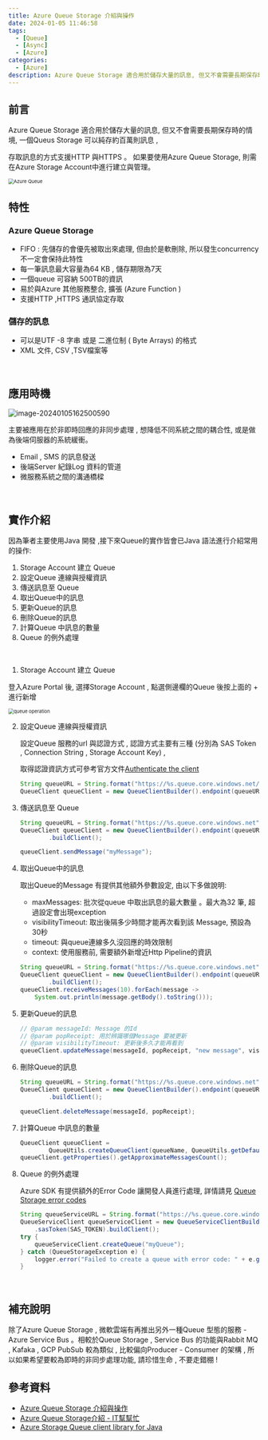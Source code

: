 ```yaml
---
title: Azure Queue Storage 介紹與操作
date: 2024-01-05 11:46:58
tags:
  - [Queue]
  - [Async]
  - [Azure]
categories:
  - [Azure]
description: Azure Queue Storage 適合用於儲存大量的訊息, 但又不會需要長期保存時的情境, 主要被應用在非同步的訊息交換, 由本篇文章帶你認識如何進行操作已及Queue的原理介紹。
---
```




## 前言

Azure Queue Storage 適合用於儲存大量的訊息, 但又不會需要長期保存時的情境, 一個Queus Storage 可以純存約百萬則訊息 ,

存取訊息的方式支援HTTP 與HTTPS 。 如果要使用Azure Queue Storage, 則需在Azure Storage Account中進行建立與管理。

<img src="https://3.bp.blogspot.com/-bykMEF0qNHA/WwqssskmT4I/AAAAAAAAgJM/2ujpeckpHlskoBXWooE-Ry5lKaEJ8OuIACLcBGAs/s640/801.jpg" alt="Azure Queue" style="zoom:67%;" />

<br/>

## 特性

### **Azure Queue Storage** 

- FIFO : 先儲存的會優先被取出來處理, 但由於是軟刪除, 所以發生concurrency 不一定會保持此特性
- 每一筆訊息最大容量為64 KB , 儲存期限為7天
- 一個queue 可容納 500TB的資訊
- 易於與Azure 其他服務整合, 擴張 (Azure Function )
- 支援HTTP ,HTTPS 通訊協定存取

### **儲存的訊息**

- 可以是UTF -8 字串 或是 二進位制 ( Byte Arrays) 的格式
- XML 文件, CSV ,TSV檔案等

<br/>

## 應用時機

![image-20240105162500590](C:\Users\Howard.YH.Hung\AppData\Roaming\Typora\typora-user-images\image-20240105162500590.png)



主要被應用在於非即時回應的非同步處理 , 想降低不同系統之間的耦合性, 或是做為後端伺服器的系統緩衝。

- Email , SMS 的訊息發送
- 後端Server 紀錄Log 資料的管道
- 微服務系統之間的溝通橋樑

<br/>

## 實作介紹

因為筆者主要使用Java 開發 ,接下來Queue的實作皆會已Java 語法進行介紹常用的操作:

1. Storage Account 建立 Queue
2. 設定Queue 連線與授權資訊
3. 傳送訊息至 Queue
4. 取出Queue中的訊息
5. 更新Queue的訊息
6. 刪除Queue的訊息
7. 計算Queue 中訊息的數量
8. Queue 的例外處理

<br/>

1.  Storage Account 建立 Queue 

   登入Azure Portal 後, 選擇Storage Account , 點選側邊欄的Queue 後按上面的 + 進行新增

   <img src="" alt="queue operation" style="zoom: 67%;" />

2. 設定Queue 連線與授權資訊

   設定Queue 服務的url 與認證方式 , 認證方式主要有三種 (分別為 SAS Token , Connection String , Storage Account Key) , 

   取得認證資訊方式可參考官方文件[Authenticate the client](https://learn.microsoft.com/en-us/java/api/overview/azure/storage-queue-readme?view=azure-java-stable#enqueue-message-into-a-queue) 

   ```java
   String queueURL = String.format("https://%s.queue.core.windows.net/%s", ACCOUNT_NAME, queueName);
   QueueClient queueClient = new QueueClientBuilder().endpoint(queueURL).sasToken(SAS_TOKEN).buildClient();
   ```

3. 傳送訊息至 Queue

   ```java
   String queueURL = String.format("https://%s.queue.core.windows.net", ACCOUNT_NAME);
   QueueClient queueClient = new QueueClientBuilder().endpoint(queueURL).sasToken(SAS_TOKEN).queueName("myqueue")
           .buildClient();
   
   queueClient.sendMessage("myMessage");
   ```

4. 取出Queue中的訊息

   取出Queue的Message 有提供其他額外參數設定, 由以下多做說明:

   - maxMessages: 批次從queue 中取出訊息的最大數量 。最大為32 筆, 超過設定會出現exception 
   - visibilityTimeout: 取出後隔多少時間才能再次看到該 Message, 預設為30秒
   - timeout: 與queue連線多久沒回應的時效限制
   - context: 使用服務前, 需要額外新增近Http Pipeline的資訊

   ```java
   String queueURL = String.format("https://%s.queue.core.windows.net", ACCOUNT_NAME);
   QueueClient queueClient = new QueueClientBuilder().endpoint(queueURL).sasToken(SAS_TOKEN).queueName("myqueue")
           .buildClient();
   queueClient.receiveMessages(10).forEach(message ->
       System.out.println(message.getBody().toString()));
   ```

   

5. 更新Queue的訊息

   ```java
   // @param messageId: Message 的Id
   // @param popReceipt: 用於辨識哪個Message 要被更新
   // @param visibilityTimeout: 更新後多久才能再看到
   queueClient.updateMessage(messageId, popReceipt, "new message", visibilityTimeout);
   ```

   

6. 刪除Queue的訊息

   ```java
   String queueURL = String.format("https://%s.queue.core.windows.net", ACCOUNT_NAME);
   QueueClient queueClient = new QueueClientBuilder().endpoint(queueURL).sasToken(SAS_TOKEN).queueName("myqueue")
           .buildClient();
   
   queueClient.deleteMessage(messageId, popReceipt);
   ```

   

7. 計算Queue 中訊息的數量

   ```java
   QueueClient queueClient =
           QueueUtils.createQueueClient(queueName, QueueUtils.getDefaultConnString());
   queueClient.getProperties().getApproximateMessagesCount();
   ```

   

8. Queue 的例外處理

   Azure SDK 有提供額外的Error Code 讓開發人員進行處理, 詳情請見 [Queue Storage error codes](https://learn.microsoft.com/en-us/rest/api/storageservices/queue-service-error-codes)

   ```java
   String queueServiceURL = String.format("https://%s.queue.core.windows.net", ACCOUNT_NAME);
   QueueServiceClient queueServiceClient = new QueueServiceClientBuilder().endpoint(queueServiceURL)
       .sasToken(SAS_TOKEN).buildClient();
   try {
       queueServiceClient.createQueue("myQueue");
   } catch (QueueStorageException e) {
       logger.error("Failed to create a queue with error code: " + e.getErrorCode());
   }
   ```

   

<br/>

## 補充說明

除了Azure Queue Storage , 微軟雲端有再推出另外一種Queue 型態的服務 - Azure Service Bus 。相較於Queue Storage , Service Bus 的功能與Rabbit MQ , Kafaka , GCP PubSub  較為類似 , 比較偏向Producer - Consumer 的架構 , 所以如果希望要較為即時的非同步處理功能, 請珍惜生命 , 不要走錯棚  !

## 參考資料

- [Azure Queue Storage 介紹與操作](https://dog0416.blogspot.com/2018/05/azure-azure-queue-storage.html)
- [Azure Queue Storage介紹 - IT幫幫忙](https://ithelp.ithome.com.tw/articles/10205084)
- [Azure Storage Queue client library for Java](https://learn.microsoft.com/en-us/java/api/overview/azure/storage-queue-readme?view=azure-java-stable#enqueue-message-into-a-queue)

